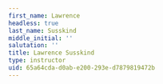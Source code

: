 ```yaml
---
first_name: Lawrence
headless: true
last_name: Susskind
middle_initial: ''
salutation: ''
title: Lawrence Susskind
type: instructor
uid: 65a64cda-d0ab-e200-293e-d7879819472b
---
```

